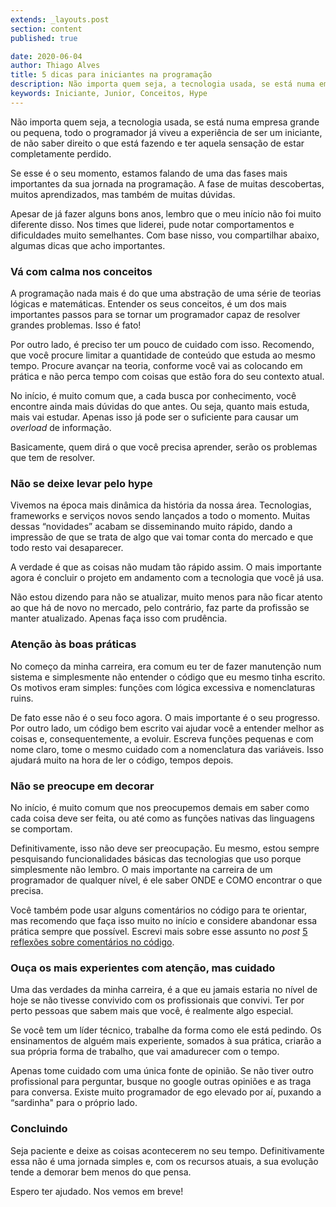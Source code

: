 ```yaml
---
extends: _layouts.post
section: content
published: true

date: 2020-06-04
author: Thiago Alves
title: 5 dicas para iniciantes na programação
description: Não importa quem seja, a tecnologia usada, se está numa empresa grande ou pequena, todo o programador já viveu a experiência de ser um iniciante, de não saber direito o que está fazendo e ter aquela sensação de estar completamente perdido. 
keywords: Iniciante, Junior, Conceitos, Hype 
---
```


Não importa quem seja, a tecnologia usada, se está numa empresa grande ou pequena, todo o programador já viveu a experiência de ser um iniciante, de não saber direito o que está fazendo e ter aquela sensação de estar completamente perdido. 

Se esse é o seu momento, estamos falando de uma das fases mais importantes da sua jornada na programação. A fase de muitas descobertas, muitos aprendizados, mas também de muitas dúvidas. 

Apesar de já fazer alguns bons anos, lembro que o meu início não foi muito diferente disso. Nos times que liderei, pude notar comportamentos e dificuldades muito semelhantes. Com base nisso, vou compartilhar abaixo, algumas dicas que acho importantes.

### Vá com calma nos conceitos

A programação nada mais é do que uma abstração de uma série de teorias lógicas e matemáticas. Entender os seus conceitos, é um dos mais importantes passos para se tornar um programador capaz de resolver grandes problemas. Isso é fato!

Por outro lado, é preciso ter um pouco de cuidado com isso. Recomendo, que você procure limitar a quantidade de conteúdo que estuda ao mesmo tempo. Procure avançar na teoria, conforme você vai as colocando em prática e não perca tempo com coisas que estão fora do seu contexto atual.

No início, é muito comum que, a cada busca por conhecimento, você encontre ainda mais dúvidas do que antes. Ou seja, quanto mais estuda, mais vai estudar. Apenas isso já pode ser o suficiente para causar um _overload_ de informação. 

Basicamente, quem dirá o que você precisa aprender, serão os problemas que tem de resolver.

### Não se deixe levar pelo hype

Vivemos na época mais dinâmica da história da nossa área. Tecnologias, frameworks e serviços novos sendo lançados a todo o momento. Muitas dessas “novidades” acabam se disseminando muito rápido, dando a impressão de que se trata de algo que vai tomar conta do mercado e que todo resto vai desaparecer.

A verdade é que as coisas não mudam tão rápido assim. O mais importante agora é concluir o projeto em andamento com a tecnologia que você já usa.

Não estou dizendo para não se atualizar, muito menos para não ficar atento ao que há de novo no mercado, pelo contrário, faz parte da profissão se manter atualizado. Apenas faça isso com prudência. 

### Atenção às boas práticas

No começo da minha carreira, era comum eu ter de fazer manutenção num sistema e simplesmente não entender o código que eu mesmo tinha escrito. Os motivos eram simples: funções com lógica excessiva e nomenclaturas ruins.

De fato esse não é o seu foco agora. O mais importante é o seu progresso. Por outro lado, um código bem escrito vai ajudar você a entender melhor as coisas e, consequentemente, a evoluir. Escreva funções pequenas e com nome claro, tome o mesmo cuidado com a nomenclatura das variáveis. Isso ajudará muito na hora de ler o código, tempos depois.

### Não se preocupe em decorar

No início, é muito comum que nos preocupemos demais em saber como cada coisa deve ser feita, ou até como as funções nativas das linguagens se comportam.

Definitivamente, isso não deve ser preocupação. Eu mesmo, estou sempre pesquisando funcionalidades básicas das tecnologias que uso porque simplesmente não lembro. O mais importante na carreira de um programador de qualquer nível, é ele saber ONDE e COMO encontrar o que precisa.

Você também pode usar alguns comentários no código para te orientar, mas recomendo que faça isso muito no início e considere abandonar essa prática sempre que possível. Escrevi mais sobre esse assunto no _post_ [5 reflexões sobre comentários no código](/blog/5-reflexoes-sobre-comentarios-no-codigo/).

### Ouça os mais experientes com atenção, mas cuidado

Uma das verdades da minha carreira, é a que eu jamais estaria no nível de hoje se não tivesse convivido com os profissionais que convivi. Ter por perto pessoas que sabem mais que você, é realmente algo especial.

Se você tem um líder técnico, trabalhe da forma como ele está pedindo. Os ensinamentos de alguém mais experiente, somados à sua prática, criarão a sua própria forma de trabalho, que vai amadurecer com o tempo.

Apenas tome cuidado com uma única fonte de opinião. Se não tiver outro profissional para perguntar, busque no google outras opiniões e as traga para conversa. Existe muito programador de ego elevado por aí, puxando a “sardinha" para o próprio lado.

### Concluindo

Seja paciente e deixe as coisas acontecerem no seu tempo. Definitivamente essa não é uma jornada simples e, com os recursos atuais, a sua evolução tende a demorar bem menos do que pensa.

Espero ter ajudado. Nos vemos em breve!
